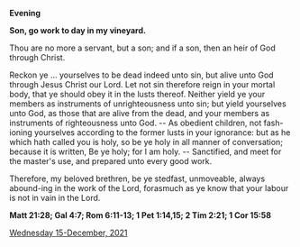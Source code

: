 **Evening**

**Son, go work to day in my vineyard.**
 
Thou are no more a servant, but a son; and if a son, then an heir of God through Christ.
 
Reckon ye ... yourselves to be dead indeed unto sin, but alive unto God through Jesus Christ our Lord. Let not sin therefore reign in your mortal body, that ye should obey it in the lusts thereof. Neither yield ye your members as instruments of unrighteousness unto sin; but yield yourselves unto God, as those that are alive from the dead, and your members as instruments of righteousness unto God. -- As obedient children, not fash-ioning yourselves according to the former lusts in your ignorance: but as he which hath called you is holy, so be ye holy in all manner of conversation; because it is written, Be ye holy; for I am holy. -- Sanctified, and meet for the master's use, and prepared unto every good work.
 
Therefore, my beloved brethren, be ye stedfast, unmoveable, always abound-ing in the work of the Lord, forasmuch as ye know that your labour is not in vain in the Lord.  

**Matt 21:28; Gal 4:7; Rom 6:11-13; 1 Pet 1:14,15; 2 Tim 2:21; 1 Cor 15:58**

[Wednesday 15-December, 2021](https://t.me/daily_light)
